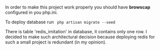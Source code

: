 In order to make this project work properly  you should have <strong>browscap</strong>
configured in you php.ini.

To deploy database run
<code> php artisan migrate --seed</code>

There is table 'redis_imitation' in database, it contains only one row.
I decided to make such architectural decision because deploying redis for
such a small project  is redundant (in my opinion).